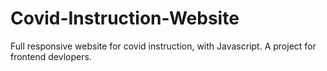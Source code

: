 # Covid-Instruction-Website
Full responsive website for covid instruction, with Javascript. A project for frontend devlopers.
